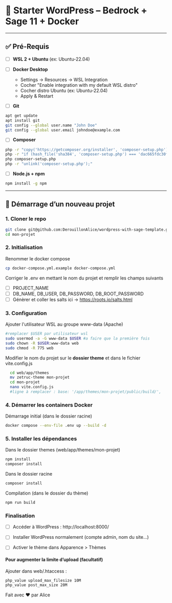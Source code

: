 # 🚀 Starter WordPress – Bedrock + Sage 11 + Docker

---

## ✅ Pré-Requis

- [ ] **WSL 2 + Ubuntu** (ex: Ubuntu-22.04)
- [ ] **Docker Desktop**

  - Settings → Resources → WSL Integration
  - Cocher "Enable integration with my default WSL distro"
  - Cocher distro Ubuntu (ex: Ubuntu-22.04)
  - Apply & Restart

- [ ] **Git**

```bash
apt get update
apt install git
git config --global user.name "John Doe"
git config --global user.email johndoe@example.com
```

- [ ] **Composer**

```bash
php -r "copy('https://getcomposer.org/installer', 'composer-setup.php');"
php -r "if (hash_file('sha384', 'composer-setup.php') === 'dac665fdc30fdd8ec78b38b9800061b4150413ff2e3b6f88543c636f7cd84f6db9189d43a81e5503cda447da73c7e5b6') { echo 'Installer verified'.PHP_EOL; } else { echo 'Installer corrupt'.PHP_EOL; unlink('composer-setup.php'); exit(1); }"
php composer-setup.php
php -r "unlink('composer-setup.php');"
```

- [ ] **Node.js + npm**

```bash
npm install -g npm
```

---

## 🚀 Démarrage d’un nouveau projet

### 1. Cloner le repo

```bash
git clone git@github.com:DerouillonAlice/wordpress-with-sage-template.git mon-projet
cd mon-projet
```

### 2. Initialisation

Renommer le docker compose

```bash
cp docker-compose.yml.example docker-compose.yml
```

Corriger le .env en mettant le nom du projet et remplir les champs suivants

- [ ] PROJECT_NAME
- [ ] DB_NAME, DB_USER, DB_PASSWORD, DB_ROOT_PASSWORD
- [ ] Génèrer et coller les salts ici → https://roots.io/salts.html

### 3. Configuration

Ajouter l'utilisateur WSL au groupe www-data (Apache)

```bash
#remplacer $USER par utilisateur wsl
sudo usermod -a -G www-data $USER #a faire que la première fois
sudo chown -R $USER:www-data web
sudo chmod -R 775 web
```

Modifier le nom du projet sur le **dossier theme** et dans le fichier vite.config.js

```bash
  cd web/app/themes
  mv zetruc-theme mon-projet
  cd mon-projet
  nano vite.config.js
  #ligne à remplacer : base: '/app/themes/mon-projet/public/build/',
```

### 4. Démarrer les containers Docker

Démarrage initial (dans le dossier racine)

```bash
docker compose --env-file .env up --build -d
```

### 5. Installer les dépendances

Dans le dossier themes (web/app/themes/mon-projet)

```bash
npm install
composer install
```

Dans le dossier racine

```bash
composer install
```

Compilation (dans le dossier du thème)

```bash
npm run build
```

### Finalisation

- [ ] Accéder à WordPress :
      http://localhost:8000/

- [ ] Installer WordPress normalement (compte admin, nom du site…)

- [ ] Activer le thème dans Apparence > Thèmes

#### Pour augmenter la limite d’upload (facultatif)

Ajouter dans web/.htaccess :

```apache
php_value upload_max_filesize 10M
php_value post_max_size 20M
```

Fait avec ❤️ par Alice
